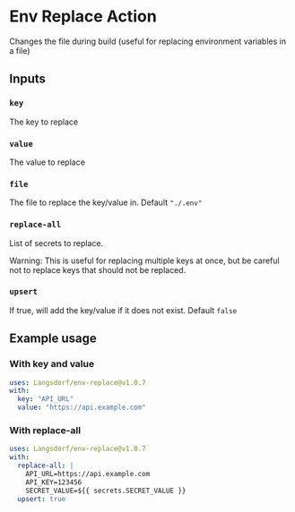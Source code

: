 # Env Replace Action

Changes the file during build (useful for replacing environment variables in a file)

## Inputs

### `key`

The key to replace

### `value`

The value to replace

### `file`

The file to replace the key/value in. Default `"./.env"`

### `replace-all`

List of secrets to replace.

Warning: This is useful for replacing multiple keys at once, but be careful not to replace keys that should not be replaced.

### `upsert`

If true, will add the key/value if it does not exist. Default `false`

## Example usage

### With key and value

```yaml
uses: Langsdorf/env-replace@v1.0.7
with:
  key: "API_URL"
  value: "https://api.example.com"
```

### With replace-all

```yaml
uses: Langsdorf/env-replace@v1.0.7
with:
  replace-all: |
    API_URL=https://api.example.com
    API_KEY=123456
    SECRET_VALUE=${{ secrets.SECRET_VALUE }}
  upsert: true
```
